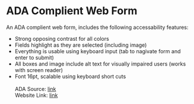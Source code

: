 # ADA Complient Web Form

An ADA complient web form, includes the following accessability features:
* Strong opposing contrast for all colors
* Fields highlight as they are selected (including image)
* Everything is usable using keyboard input (tab to nagivate form and enter to submit)
* All boxes and image include alt text for visually impaired users (works with screen reader)
* Font 16pt, scalable using keyboard short cuts
\
\
ADA Source: [link](https://www.zaginteractive.com/insights/march-2018/comparing-website-ada-levels#:~:text=Level%20AAA%20captures%20all%20conformance,and%20functionality%20of%20your%20site.)
\
Website Link: [link](https://dkoenigs.github.io/ADAWebForm/)
